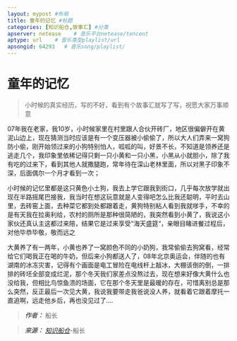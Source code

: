 ```yaml
---
layout: mypost #布局
title: 童年的记忆 #标题
categories: [知识船仓,故事汇] #分类
apserver: netease    # 音乐平台netease/tencent
aptype: url    # 音乐类型playlist/url
apsongid: 64293   # 音乐song/playlist/
---
```


# 童年的记忆

 >小时候的真实经历，写的不好，看到有个故事汇就写了写，祝愿大家万事顺意

07年我在老家，我10岁，小时候家里在村里跟人合伙开砖厂，地区很偏僻开在黄泥山边上，现在猜测当时应该是有一个变压器被小偷偷了，所以大人们弄来一窝狗防小偷，刚开始领过来的小狗特别怕人，呱呱的叫，好景不长，不知道是领养还是逃走几个，我印象里依稀记得只剩一只小黄和一只小黑，小黑从小就胆小，除了我有吃的过来下，看到其他人就撒腿跑，常年待在深山老林里面，所以对黑子印象不深，后面偶尔一个月才看到一次；

小时候的记忆里都是这只黄色小土狗，我去上学它跟我到街口，几乎每次放学就出现在半路摇尾巴接我，我当时在想这玩意就是人变得吧怎么比我还聪明，平时去山里，去砖窑上面，去种菜它都到处都跟着走，黄狗特别粘人看到我就嗲手，不幸的是有天我在拉奥利给，农村的厕所是那种很简陋的，我突然看到小黄了，我说这小家伙还真认主这都过来陪，结果它是过来享受“海天盛筵“，亲眼目睹进餐过程后，对他毕恭毕敬，敬而远之

大黄养了有一两年，小黄也养了一窝颜色不同的小奶狗，我常偷偷去狗窝看，经常给它们喝我正在喝的牛奶，但后来小狗都送人了，08年北京奥运会，伴随的也有湖南的冰冻灾害，记得有个画面是电工冒险在电线杆上敲冰，大棚该倒的倒，一排排的砖坯全部变成烂泥，那个冬天我们家差点没熬过去，现在想来好像大黄什么也没给我，但相比鸟惊鱼溃的场面，它在那个冬天里是最暖的存在，可惜离别总是那么突然，反正最后一次见大黄，我说我要带走我爸说没人养，就看着它跟着摩托一直追啊，远走他乡后，再也没见过了....

> ***作者：*** 船长  

> ***来源：*** *[知识船仓](https://ifree8.com)*-船长  

